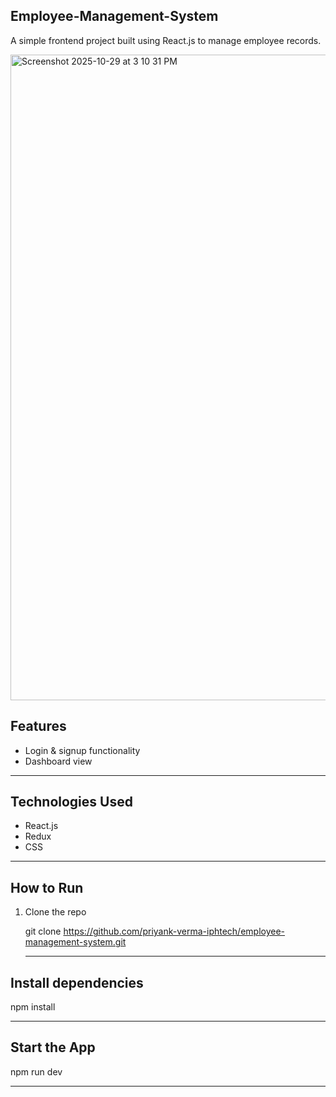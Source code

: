 **Employee-Management-System**
---



A simple frontend project built using React.js to manage employee records.


<img width="1918" height="1033" alt="Screenshot 2025-10-29 at 3 10 31 PM" src="https://github.com/user-attachments/assets/5f0336e1-674a-40ac-9c75-9ed724f074b8" />

## Features
- Login & signup functionality
- Dashboard view
---

## Technologies Used
- React.js
- Redux
- CSS
---
## How to Run
1. Clone the repo
   
   git clone https://github.com/priyank-verma-iphtech/employee-management-system.git

   ---
 ## Install dependencies
 npm install
 
 ---
 ## Start the App
 npm run dev
 
  ---
